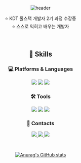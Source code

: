 <div align="center">

![header](https://capsule-render.vercel.app/api?type=egg&color=0:708090,100:000000&height=200&section=header&text=Rilee%20Kim&fontSize=80&fontColor=F8F8FF&animation=blink)

<center>

⭐ KDT 풀스택 개발자 2기 과정 수강중  
⭐ 스스로 익히고 배우는 개발자  

<br/>

## 💪 Skills
### 💻 Platforms & Languages
<img src="https://img.shields.io/badge/Python-3776AB?style=flat-square&logo=python&logoColor=white"/>
<img src="https://img.shields.io/badge/HTML5-E34F26?style=flat-square&logo=HTML5&logoColor=white"/>
<img src="https://img.shields.io/badge/CSS3-1572B6?style=flat-square&logo=CSS3&logoColor=white"/>

<br/>

### 🛠️ Tools
<img src="https://img.shields.io/badge/Git-F05032?style=flat-square&logo=git&logoColor=white"/>
<img src="https://img.shields.io/badge/GitHub-181717?style=flat-square&logo=github&logoColor=white"/>
<img src="https://img.shields.io/badge/Visual Studio Code-007ACC?style=flat-square&logo=visualstudiocode&logoColor=white"/>

<br/>

### 💌 Contacts
<a href="https://github.com/Rilee-0320"><img src="https://img.shields.io/badge/GitHub-181717?style=flat-square&logo=github&logoColor=white">
<a href="mailto:go13209@gmail.com"><img src="https://img.shields.io/badge/Gmail-EA4335?style=flat-square&logo=gmail&logoColor=white"/>
<a href="mailto:go13209@naver.com"><img src="https://img.shields.io/badge/Naver-03C75A?style=flat-square&logo=naver&logoColor=white"/>

<br/>

![Anurag's GitHub stats](https://github-readme-stats.vercel.app/api?username=Rilee-0320&show_icons=true&title_color=8957B2&icon_color=FFFFFF&text_color=92D534&bg_color=151A28)


</div>
